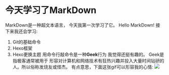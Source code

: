 # 今天学习了MarkDown

MarkDown是一种超文本语言， 今天我第一次学习了它。
Hello MarkDown!
接下来我还会学习:
1. Git的基础命令
2. Hexo框架
3. Hexo更换主题
用命令行敲命令是一种**Geek**行为 我觉得还挺有趣的。
Geek是指极客通常被用于 形容对计算机和网络技术有狂热兴趣并投入大量时间钻研的人。所以俗称发烧友或怪杰。
有点意思，下面这张gif可以形容我的心情:
![](https://qgt-style.oss-cn-hangzhou.aliyuncs.com/newcoursep4/g1/g1-2-2/tenor.gif)
